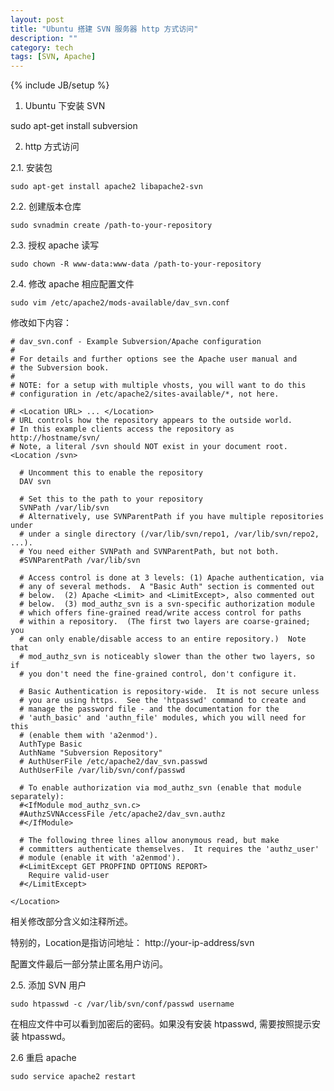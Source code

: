 ```yaml
---
layout: post
title: "Ubuntu 搭建 SVN 服务器 http 方式访问"
description: ""
category: tech 
tags: [SVN, Apache]
---
```

{% include JB/setup %}

1. Ubuntu 下安装 SVN

sudo apt-get install subversion

2. http 方式访问

2.1. 安装包

    sudo apt-get install apache2 libapache2-svn

2.2. 创建版本仓库

    sudo svnadmin create /path-to-your-repository

2.3. 授权 apache 读写

    sudo chown -R www-data:www-data /path-to-your-repository

2.4. 修改 apache 相应配置文件

    sudo vim /etc/apache2/mods-available/dav_svn.conf

修改如下内容：

    # dav_svn.conf - Example Subversion/Apache configuration
    #
    # For details and further options see the Apache user manual and
    # the Subversion book.
    #
    # NOTE: for a setup with multiple vhosts, you will want to do this
    # configuration in /etc/apache2/sites-available/*, not here.
    
    # <Location URL> ... </Location>
    # URL controls how the repository appears to the outside world.
    # In this example clients access the repository as http://hostname/svn/
    # Note, a literal /svn should NOT exist in your document root.
    <Location /svn>
    
      # Uncomment this to enable the repository
      DAV svn
    
      # Set this to the path to your repository
      SVNPath /var/lib/svn
      # Alternatively, use SVNParentPath if you have multiple repositories under
      # under a single directory (/var/lib/svn/repo1, /var/lib/svn/repo2, ...).
      # You need either SVNPath and SVNParentPath, but not both.
      #SVNParentPath /var/lib/svn
    
      # Access control is done at 3 levels: (1) Apache authentication, via
      # any of several methods.  A "Basic Auth" section is commented out
      # below.  (2) Apache <Limit> and <LimitExcept>, also commented out
      # below.  (3) mod_authz_svn is a svn-specific authorization module
      # which offers fine-grained read/write access control for paths
      # within a repository.  (The first two layers are coarse-grained; you
      # can only enable/disable access to an entire repository.)  Note that
      # mod_authz_svn is noticeably slower than the other two layers, so if
      # you don't need the fine-grained control, don't configure it.
    
      # Basic Authentication is repository-wide.  It is not secure unless
      # you are using https.  See the 'htpasswd' command to create and
      # manage the password file - and the documentation for the
      # 'auth_basic' and 'authn_file' modules, which you will need for this
      # (enable them with 'a2enmod').
      AuthType Basic
      AuthName "Subversion Repository"
      # AuthUserFile /etc/apache2/dav_svn.passwd
      AuthUserFile /var/lib/svn/conf/passwd
    
      # To enable authorization via mod_authz_svn (enable that module separately):
      #<IfModule mod_authz_svn.c>
      #AuthzSVNAccessFile /etc/apache2/dav_svn.authz
      #</IfModule>
    
      # The following three lines allow anonymous read, but make
      # committers authenticate themselves.  It requires the 'authz_user'
      # module (enable it with 'a2enmod').
      #<LimitExcept GET PROPFIND OPTIONS REPORT>
        Require valid-user
      #</LimitExcept> 
    
    </Location>

相关修改部分含义如注释所述。

特别的，Location是指访问地址： http://your-ip-address/svn

配置文件最后一部分禁止匿名用户访问。

2.5. 添加 SVN 用户

    sudo htpasswd -c /var/lib/svn/conf/passwd username

在相应文件中可以看到加密后的密码。如果没有安装 htpasswd, 需要按照提示安装 htpasswd。

2.6 重启 apache

    sudo service apache2 restart

